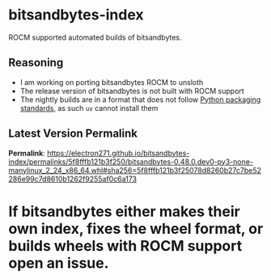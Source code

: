# bitsandbytes-index

ROCM supported automated builds of bitsandbytes.

## Reasoning

- I am working on porting bitsandbytes ROCM to unsloth
- The release version of bitsandbytes is not built with ROCM support
- The nightly builds are in a format that does not follow [Python packaging standards](https://packaging.python.org/en/latest/specifications/binary-distribution-format/), as such `uv` cannot install them

## Latest Version Permalink

<!-- permalinks.py START -->
**Permalink**: https://electron271.github.io/bitsandbytes-index/permalinks/5f8fffb121b3f250/bitsandbytes-0.48.0.dev0-py3-none-manylinux_2_24_x86_64.whl#sha256=5f8fffb121b3f25078d8260b27c7be52286e99c7d8610b1262f9255af0c6a173
<!-- permalinks.py END -->

# If bitsandbytes either makes their own index, fixes the wheel format, or builds wheels with ROCM support open an issue.
